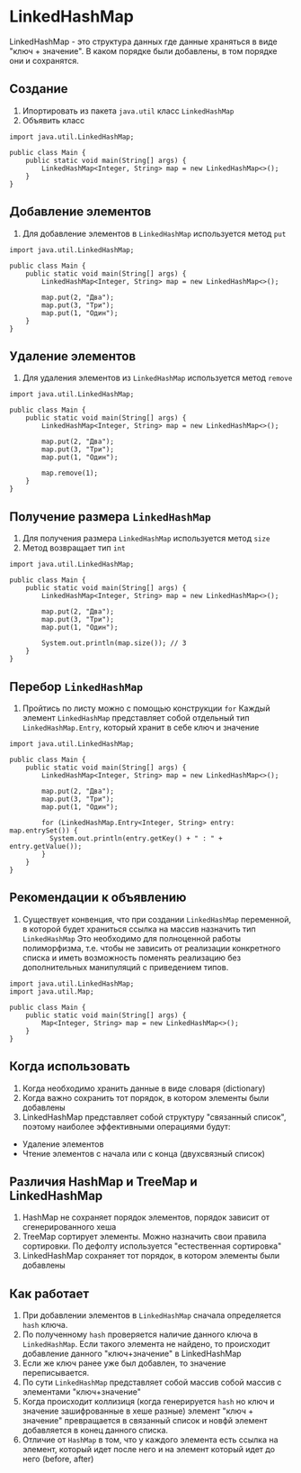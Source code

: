 # LinkedHashMap

LinkedHashMap - это структура данных где данные храняться в виде "ключ + значение".
В каком порядке были добавлены, в том порядке они и сохранятся.

## Создание

1. Ипортировать из пакета `java.util` класс `LinkedHashMap`
2. Объявить класс
```
import java.util.LinkedHashMap;

public class Main {
    public static void main(String[] args) {
        LinkedHashMap<Integer, String> map = new LinkedHashMap<>();
    }
}
```

## Добавление элементов

1. Для добавление элементов в `LinkedHashMap` используется метод `put`
```
import java.util.LinkedHashMap;

public class Main {
    public static void main(String[] args) {
        LinkedHashMap<Integer, String> map = new LinkedHashMap<>();
        
        map.put(2, "Два");
        map.put(3, "Три");
        map.put(1, "Один");
    }
}
```

## Удаление элементов

1. Для удаления элементов из `LinkedHashMap` используется метод `remove`
```
import java.util.LinkedHashMap;

public class Main {
    public static void main(String[] args) {
        LinkedHashMap<Integer, String> map = new LinkedHashMap<>();
        
        map.put(2, "Два");
        map.put(3, "Три");
        map.put(1, "Один");
 
        map.remove(1);
    }
}
```

## Получение размера `LinkedHashMap`

1. Для получения размера `LinkedHashMap` используется метод `size`
2. Метод возвращает тип `int`
```
import java.util.LinkedHashMap;

public class Main {
    public static void main(String[] args) {
        LinkedHashMap<Integer, String> map = new LinkedHashMap<>();
        
        map.put(2, "Два");
        map.put(3, "Три");
        map.put(1, "Один");
 
        System.out.println(map.size()); // 3
    }
}
```

## Перебор `LinkedHashMap`

1. Пройтись по листу можно с помощью конструкции `for`
Каждый элемент `LinkedHashMap` представляет собой отдельный тип `LinkedHashMap.Entry`, который хранит в себе ключ и значение
```
import java.util.LinkedHashMap;

public class Main {
    public static void main(String[] args) {
        LinkedHashMap<Integer, String> map = new LinkedHashMap<>();
        
        map.put(2, "Два");
        map.put(3, "Три");
        map.put(1, "Один");
        
        for (LinkedHashMap.Entry<Integer, String> entry: map.entrySet()) {
          System.out.println(entry.getKey() + " : " + entry.getValue());
        }
    }
}
```

## Рекомендации к объявлению

1. Существует конвенция, что при создании `LinkedHashMap` переменной, в которой будет храниться ссылка на массив назначить тип `LinkedHashMap`
Это необходимо для полноценной работы полиморфизма, т.е. чтобы не зависить от реализации конкретного списка и иметь возможность поменять реализацию без дополнительных манипуляций с приведением типов.

```
import java.util.LinkedHashMap;
import java.util.Map;

public class Main {
    public static void main(String[] args) {
        Map<Integer, String> map = new LinkedHashMap<>();
    }
}
```

## Когда использовать

1. Когда необходимо хранить данные в виде словаря (dictionary)
2. Когда важно сохранить тот порядок, в котором элементы были добавлены
3. LinkedHashMap представляет собой структуру "связанный список", поэтому наиболее эффективными операциями будут:
- Удаление элементов
- Чтение элементов с начала или с конца (двухсвязный список)


## Различия HashMap и TreeMap и LinkedHashMap

1. HashMap не сохраняет порядок элементов, порядок зависит от сгенерированного хеша
2. TreeMap сортирует элементы. Можно назначить свои правила сортировки. По дефолту используется "естественная сортировка"
3. LinkedHashMap сохраняет тот порядок, в котором элементы были добавлены


## Как работает

1. При добавлении элементов в `LinkedHashMap` сначала определяется `hash` ключа.
2. По полученному `hash` проверяется наличие данного ключа в `LinkedHashMap`. Если такого элемента не найдено, то происходит добавление данного "ключ+значение" в LinkedHashMap
3. Если же ключ ранее уже был добавлен, то значение переписывается.
4. По сути `LinkedHashMap` представляет собой массив собой массив с элементами "ключ+значение"
5. Когда происходит коллизиця (когда генерируется `hash` но ключ и значение зашифрованные в хеше разные) 
элемент "ключ + значение" превращается в связанный список и новфй элемент добавляется в конец данного списка.
6. Отличие от `HashMap` в том, что у каждого элемента есть ссылка на элемент, который идет после него и на элемент который идет до него (before, after)
